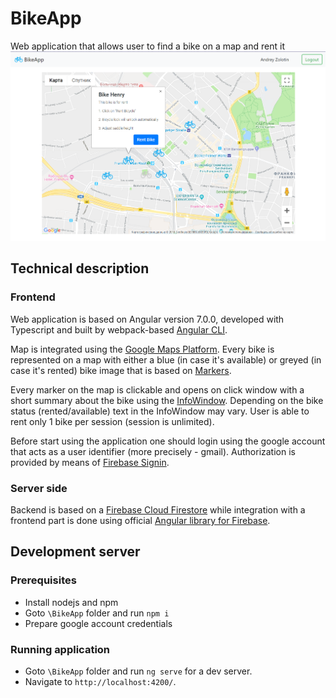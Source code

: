 # BikeApp
Web application that allows user to find a bike on a map and rent it
![GitHub Logo](/docs/screenshot-1.PNG)

## Technical description
### Frontend
Web application is based on Angular version 7.0.0, developed with Typescript and built by webpack-based [Angular CLI](https://github.com/angular/angular-cli).

Map is integrated using the [Google Maps Platform](https://cloud.google.com/maps-platform/). Every bike is represented on a map with either a blue (in case it's available) or greyed (in case it's rented) bike image that is based on [Markers](https://developers.google.com/maps/documentation/javascript/markers).

Every marker on the map is clickable and opens on click window with a short summary about the bike using the [InfoWindow](https://developers.google.com/maps/documentation/javascript/infowindows). Depending on the bike status (rented/available) text in the InfoWindow may vary. User is able to rent only 1 bike per session (session is unlimited).

Before start using the application one should login using the google account that acts as a user identifier (more precisely - gmail). Authorization is provided by means of [Firebase Signin](https://firebase.google.com/docs/auth/web/google-signin).

### Server side
Backend is based on a [Firebase Cloud Firestore](https://firebase.google.com/docs/firestore/) while integration with a frontend part is done using official [Angular library for Firebase](https://github.com/angular/angularfire2/).

## Development server
### Prerequisites
* Install nodejs and npm
* Goto `\BikeApp` folder and run `npm i`
* Prepare google account credentials

### Running application
* Goto `\BikeApp` folder and run `ng serve` for a dev server. 
* Navigate to `http://localhost:4200/`.
